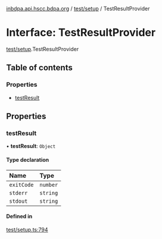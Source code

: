 [inbdpa.api.hscc.bdpa.org](../README.md) / [test/setup](../modules/test_setup.md) / TestResultProvider

# Interface: TestResultProvider

[test/setup](../modules/test_setup.md).TestResultProvider

## Table of contents

### Properties

- [testResult](test_setup.TestResultProvider.md#testresult)

## Properties

### testResult

• **testResult**: `Object`

#### Type declaration

| Name | Type |
| :------ | :------ |
| `exitCode` | `number` |
| `stderr` | `string` |
| `stdout` | `string` |

#### Defined in

[test/setup.ts:794](https://github.com/nhscc/inbdpa.api.hscc.bdpa.org/blob/742232e/test/setup.ts#L794)
